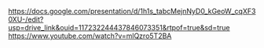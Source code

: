 https://docs.google.com/presentation/d/1h1s_tabcMejnNyD0_kGeoW_cqXF30XU-/edit?usp=drive_link&ouid=117232244437846073351&rtpof=true&sd=true
https://www.youtube.com/watch?v=mlQzro5T2BA
